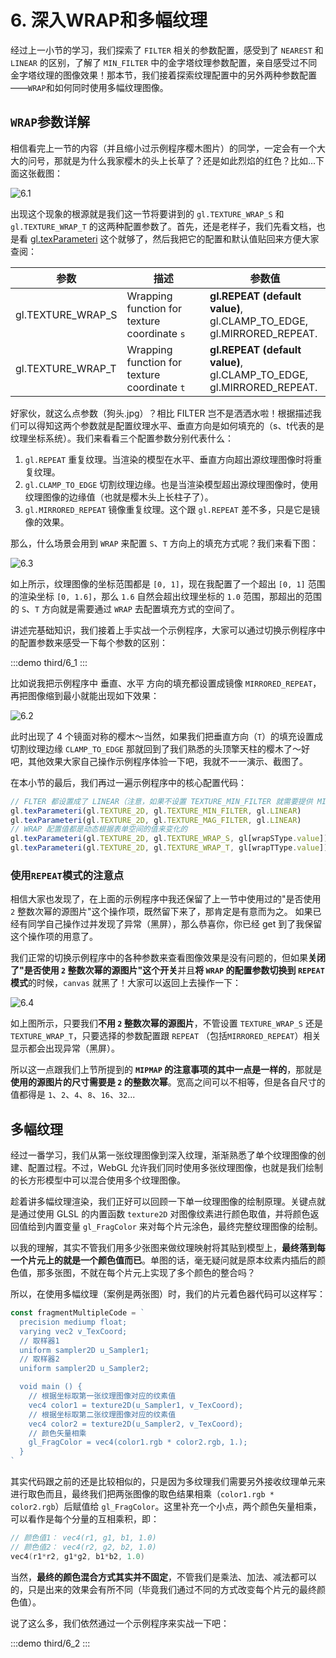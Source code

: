# 6. 深入WRAP和多幅纹理

经过上一小节的学习，我们探索了 `FILTER` 相关的参数配置，感受到了 `NEAREST` 和 `LINEAR` 的区别，了解了 `MIN_FILTER` 中的金字塔纹理参数配置，亲自感受过不同金字塔纹理的图像效果！那本节，我们接着探索纹理配置中的另外两种参数配置——`WRAP`和如何同时使用多幅纹理图像。

## `WRAP`参数详解

相信看完上一节的内容（并且缩小过示例程序樱木图片）的同学，一定会有一个大大的问号，那就是为什么我家樱木的头上长草了？还是如此烈焰的红色？比如...下面这张截图：

![6.1](../../public/images/third/6.1.png)

出现这个现象的根源就是我们这一节将要讲到的 `gl.TEXTURE_WRAP_S` 和 `gl.TEXTURE_WRAP_T` 的这两种配置参数了。首先，还是老样子，我们先看文档，也是看 [gl.texParameteri](https://developer.mozilla.org/en-US/docs/Web/API/WebGLRenderingContext/texParameter) 这个就够了，然后我把它的配置和默认值贴回来方便大家查阅：

| 参数              | 描述                                         | 参数值                                                                      |
|-------------------|----------------------------------------------|-----------------------------------------------------------------------------|
| gl.TEXTURE_WRAP_S | Wrapping function for texture coordinate `s` | **gl.REPEAT (default value)**,<br>gl.CLAMP_TO_EDGE,<br> gl.MIRRORED_REPEAT. |
| gl.TEXTURE_WRAP_T | Wrapping function for texture coordinate `t` | **gl.REPEAT (default value)**,<br>gl.CLAMP_TO_EDGE,<br> gl.MIRRORED_REPEAT. |

好家伙，就这么点参数（狗头.jpg）？相比 FILTER 岂不是洒洒水啦！根据描述我们可以得知这两个参数就是配置纹理水平、垂直方向是如何填充的（s、t代表的是纹理坐标系统）。我们来看看三个配置参数分别代表什么：
1. `gl.REPEAT` 重复纹理。当渲染的模型在水平、垂直方向超出源纹理图像时将重复纹理。
2. `gl.CLAMP_TO_EDGE` 切割纹理边缘。也是当渲染模型超出源纹理图像时，使用纹理图像的边缘值（也就是樱木头上长柱子了）。
3. `gl.MIRRORED_REPEAT` 镜像重复纹理。这个跟 `gl.REPEAT` 差不多，只是它是镜像的效果。

那么，什么场景会用到 `WRAP` 来配置 `S`、`T` 方向上的填充方式呢？我们来看下图：

![6.3](../../public/images/third/6.3.png)

如上所示，纹理图像的坐标范围都是 `[0, 1]`，现在我配置了一个超出 `[0, 1]` 范围的渲染坐标 `[0, 1.6]`，那么 `1.6` 自然会超出纹理坐标的 `1.0` 范围，那超出的范围的 `S`、`T` 方向就是需要通过 `WRAP` 去配置填充方式的空间了。

讲述完基础知识，我们接着上手实战一个示例程序，大家可以通过切换示例程序中的配置参数来感受一下每个参数的区别：

:::demo
third/6_1
:::

比如说我把示例程序中 垂直、水平 方向的填充都设置成镜像 `MIRRORED_REPEAT`，再把图像缩到最小就能出现如下效果：

![6.2](../../public/images/third/6.2.png)

此时出现了 4 个镜面对称的樱木～当然，如果我们把垂直方向（`T`）的填充设置成切割纹理边缘 `CLAMP_TO_EDGE` 那就回到了我们熟悉的头顶擎天柱的樱木了～好吧，其他效果大家自己操作示例程序体验一下吧，我就不一一演示、截图了。

在本小节的最后，我们再过一遍示例程序中的核心配置代码：

```js
// FLTER 都设置成了 LINEAR（注意，如果不设置 TEXTURE_MIN_FILTER 就需要提供 MIPMAP）
gl.texParameteri(gl.TEXTURE_2D, gl.TEXTURE_MIN_FILTER, gl.LINEAR)
gl.texParameteri(gl.TEXTURE_2D, gl.TEXTURE_MAG_FILTER, gl.LINEAR)
// WRAP 配置值都是动态根据表单空间的值来变化的
gl.texParameteri(gl.TEXTURE_2D, gl.TEXTURE_WRAP_S, gl[wrapSType.value])
gl.texParameteri(gl.TEXTURE_2D, gl.TEXTURE_WRAP_T, gl[wrapTType.value])
```

### 使用`REPEAT`模式的注意点

相信大家也发现了，在上面的示例程序中我还保留了上一节中使用过的"是否使用 `2` 整数次幂的源图片"这个操作项，既然留下来了，那肯定是有意而为之。 如果已经有同学自己操作过并发现了异常（黑屏），那么恭喜你，你已经 get 到了我保留这个操作项的用意了。

我们正常的切换示例程序中的各种参数来查看图像效果是没有问题的，但如果**关闭了"是否使用 `2` 整数次幂的源图片"这个开关**并且**将 `WRAP` 的配置参数切换到 `REPEAT` 模式**的时候，`canvas` 就黑了！大家可以返回上去操作一下：

![6.4](../../public/images/third/6.4.png)

如上图所示，只要我们**不用 `2` 整数次幂的源图片**，不管设置 `TEXTURE_WRAP_S` 还是 `TEXTURE_WRAP_T`，只要选择的参数配置跟 `REPEAT` （包括`MIRRORED_REPEAT`）相关显示都会出现异常（黑屏）。

所以这一点跟我们上节所提到的 **`MIPMAP` 的注意事项的其中一点是一样的**，那就是**使用的源图片的尺寸需要是 `2` 的整数次幂**。宽高之间可以不相等，但是各自尺寸的值都得是 `1`、`2`、`4`、`8`、`16`、`32`...

## 多幅纹理

经过一番学习，我们从第一张纹理图像到深入纹理，渐渐熟悉了单个纹理图像的创建、配置过程。不过，WebGL 允许我们同时使用多张纹理图像，也就是我们绘制的长方形模型中可以混合使用多个纹理图像。


趁着讲多幅纹理渲染，我们正好可以回顾一下单一纹理图像的绘制原理。关键点就是通过使用 GLSL 的内置函数 `texture2D` 对图像纹素进行颜色取值，并将颜色返回值给到内置变量 `gl_FragColor` 来对每个片元涂色，最终完整纹理图像的绘制。

以我的理解，其实不管我们用多少张图来做纹理映射将其贴到模型上，**最终落到每一个片元上的就是一个颜色值而已**。单图的话，毫无疑问就是原本纹素内插后的颜色值，那多张图，不就在每个片元上实现了多个颜色的整合吗？

所以，在使用多幅纹理（案例是两张图）时，我们的片元着色器代码可以这样写：
```js
const fragmentMultipleCode = `
  precision mediump float;
  varying vec2 v_TexCoord;
  // 取样器1
  uniform sampler2D u_Sampler1;
  // 取样器2
  uniform sampler2D u_Sampler2;

  void main () {
    // 根据坐标取第一张纹理图像对应的纹素值
    vec4 color1 = texture2D(u_Sampler1, v_TexCoord);
    // 根据坐标取第二张纹理图像对应的纹素值
    vec4 color2 = texture2D(u_Sampler2, v_TexCoord);
    // 颜色矢量相乘
    gl_FragColor = vec4(color1.rgb * color2.rgb, 1.);
  }
`
```

其实代码跟之前的还是比较相似的，只是因为多纹理我们需要另外接收纹理单元来进行取色而且，最终我们把两张图像的取色结果相乘（`color1.rgb * color2.rgb`）后赋值给 `gl_FragColor`。这里补充一个小点，两个颜色矢量相乘，可以看作是每个分量的互相乘积，即：
```C
// 颜色值1： vec4(r1, g1, b1, 1.0)
// 颜色值2： vec4(r2, g2, b2, 1.0)
vec4(r1*r2, g1*g2, b1*b2, 1.0)
```

当然，**最终的颜色混合方式其实并不固定**，不管我们是乘法、加法、减法都可以的，只是出来的效果会有所不同（毕竟我们通过不同的方式改变每个片元的最终颜色值）。

说了这么多，我们依然通过一个示例程序来实战一下吧：

:::demo
third/6_2
:::
